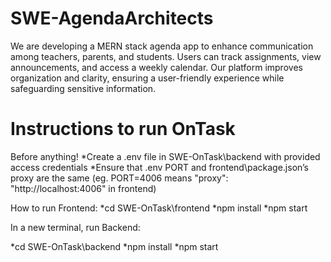 # SWE-AgendaArchitects
We are developing a MERN stack agenda app to enhance communication among teachers, parents, and students. Users can track assignments, view announcements, and access a weekly calendar. Our platform improves organization and clarity, ensuring a user-friendly experience while safeguarding sensitive information.


# Instructions to run OnTask
Before anything!
  *Create a .env file in SWE-OnTask\backend with provided access credentials
  *Ensure that .env PORT and frontend\package.json’s proxy are the same (eg. PORT=4006 means "proxy": "http://localhost:4006" in frontend)

How to run Frontend:
  *cd SWE-OnTask\frontend
  *npm install
  *npm start

In a new terminal, run Backend:

  *cd SWE-OnTask\backend
  *npm install
  *npm start